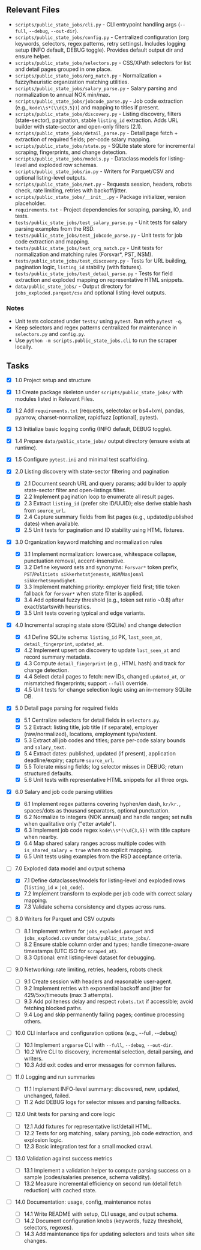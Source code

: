 ## Relevant Files

- `scripts/public_state_jobs/cli.py` - CLI entrypoint handling args (`--full`, `--debug`, `--out-dir`).
- `scripts/public_state_jobs/config.py` - Centralized configuration (org keywords, selectors, regex patterns, retry settings).
  Includes logging setup (INFO default, DEBUG toggle).
  Provides default output dir and ensure helper.
- `scripts/public_state_jobs/selectors.py` - CSS/XPath selectors for list and detail pages grouped in one place.
- `scripts/public_state_jobs/org_match.py` - Normalization + fuzzy/heuristic organization matching utilities.
- `scripts/public_state_jobs/salary_parse.py` - Salary parsing and normalization to annual NOK min/max.
- `scripts/public_state_jobs/jobcode_parse.py` - Job code extraction (e.g., `kode\\s*(\\d{3,5})`) and mapping to titles if present.
- `scripts/public_state_jobs/discovery.py` - Listing discovery, filters (state-sector), pagination, stable `listing_id` extraction.
  Adds URL builder with state-sector and open-only filters (2.1).
- `scripts/public_state_jobs/detail_parse.py` - Detail page fetch + extraction of required fields; per-code salary mapping.
- `scripts/public_state_jobs/state.py` - SQLite state store for incremental scraping, fingerprints, and change detection.
- `scripts/public_state_jobs/models.py` - Dataclass models for listing-level and exploded row schemas.
- `scripts/public_state_jobs/io.py` - Writers for Parquet/CSV and optional listing-level outputs.
- `scripts/public_state_jobs/net.py` - Requests session, headers, robots check, rate limiting, retries with backoff/jitter.
- `scripts/public_state_jobs/__init__.py` - Package initializer, version placeholder.
- `requirements.txt` - Project dependencies for scraping, parsing, IO, and tests.
- `tests/public_state_jobs/test_salary_parse.py` - Unit tests for salary parsing examples from the RSD.
- `tests/public_state_jobs/test_jobcode_parse.py` - Unit tests for job code extraction and mapping.
- `tests/public_state_jobs/test_org_match.py` - Unit tests for normalization and matching rules (Forsvar*, PST, NSM).
- `tests/public_state_jobs/test_discovery.py` - Tests for URL building, pagination logic, `listing_id` stability (with fixtures).
- `tests/public_state_jobs/test_detail_parse.py` - Tests for field extraction and exploded mapping on representative HTML snippets.
- `data/public_state_jobs/` - Output directory for `jobs_exploded.parquet/csv` and optional listing-level outputs.

### Notes

- Unit tests colocated under `tests/` using `pytest`. Run with `pytest -q`.
- Keep selectors and regex patterns centralized for maintenance in `selectors.py` and `config.py`.
- Use `python -m scripts.public_state_jobs.cli` to run the scraper locally.

## Tasks

 - [x] 1.0 Project setup and structure
  - [x] 1.1 Create package skeleton under `scripts/public_state_jobs/` with modules listed in Relevant Files.
  - [x] 1.2 Add `requirements.txt` (requests, selectolax or bs4+lxml, pandas, pyarrow, charset-normalizer, rapidfuzz [optional], pytest).
  - [x] 1.3 Initialize basic logging config (INFO default, DEBUG toggle).
  - [x] 1.4 Prepare `data/public_state_jobs/` output directory (ensure exists at runtime).
  - [x] 1.5 Configure `pytest.ini` and minimal test scaffolding.

- [x] 2.0 Listing discovery with state-sector filtering and pagination
  - [x] 2.1 Document search URL and query params; add builder to apply state-sector filter and open-listings filter.
  - [x] 2.2 Implement pagination loop to enumerate all result pages.
  - [x] 2.3 Extract `listing_id` (prefer site ID/UUID); else derive stable hash from `source_url`.
  - [x] 2.4 Capture summary fields from list pages (e.g., updated/published dates) when available.
  - [x] 2.5 Unit tests for pagination and ID stability using HTML fixtures.

- [x] 3.0 Organization keyword matching and normalization rules
  - [x] 3.1 Implement normalization: lowercase, whitespace collapse, punctuation removal, accent-insensitive.
  - [x] 3.2 Define keyword sets and synonyms: `Forsvar*` token prefix, `PST`/`Politiets sikkerhetstjeneste`, `NSM`/`Nasjonal sikkerhetsmyndighet`.
  - [x] 3.3 Implement matching priority: employer field first; title token fallback for `forsvar*` when state filter is applied.
  - [x] 3.4 Add optional fuzzy threshold (e.g., token set ratio ~0.8) after exact/startswith heuristics.
  - [x] 3.5 Unit tests covering typical and edge variants.

- [x] 4.0 Incremental scraping state store (SQLite) and change detection
  - [x] 4.1 Define SQLite schema: `listing_id` PK, `last_seen_at`, `detail_fingerprint`, `updated_at`.
  - [x] 4.2 Implement upsert on discovery to update `last_seen_at` and record summary metadata.
  - [x] 4.3 Compute `detail_fingerprint` (e.g., HTML hash) and track for change detection.
  - [x] 4.4 Select detail pages to fetch: new IDs, changed `updated_at`, or mismatched fingerprints; support `--full` override.
  - [x] 4.5 Unit tests for change selection logic using an in-memory SQLite DB.

- [x] 5.0 Detail page parsing for required fields
  - [x] 5.1 Centralize selectors for detail fields in `selectors.py`.
  - [x] 5.2 Extract: listing title, job title (if separate), employer (raw/normalized), locations, employment type/extent.
  - [x] 5.3 Extract all job codes and titles; parse per-code salary bounds and `salary_text`.
  - [x] 5.4 Extract dates: published, updated (if present), application deadline/expiry; capture `source_url`.
  - [x] 5.5 Tolerate missing fields; log selector misses in DEBUG; return structured defaults.
  - [x] 5.6 Unit tests with representative HTML snippets for all three orgs.

- [x] 6.0 Salary and job code parsing utilities
  - [x] 6.1 Implement regex patterns covering hyphen/en dash, `kr/kr.`, spaces/dots as thousand separators, optional punctuation.
  - [x] 6.2 Normalize to integers (NOK annual) and handle ranges; set nulls when qualitative only ("etter avtale").
  - [x] 6.3 Implement job code regex `kode\\s*(\\d{3,5})` with title capture when nearby.
  - [x] 6.4 Map shared salary ranges across multiple codes with `is_shared_salary = true` when no explicit mapping.
  - [x] 6.5 Unit tests using examples from the RSD acceptance criteria.

- [ ] 7.0 Exploded data model and output schema
  - [x] 7.1 Define dataclasses/models for listing-level and exploded rows (`listing_id` × `job_code`).
  - [x] 7.2 Implement transform to explode per job code with correct salary mapping.
  - [x] 7.3 Validate schema consistency and dtypes across runs.

- [ ] 8.0 Writers for Parquet and CSV outputs
  - [ ] 8.1 Implement writers for `jobs_exploded.parquet` and `jobs_exploded.csv` under `data/public_state_jobs/`.
  - [ ] 8.2 Ensure stable column order and types; handle timezone-aware timestamps (UTC ISO for `scraped_at`).
  - [ ] 8.3 Optional: emit listing-level dataset for debugging.

- [ ] 9.0 Networking: rate limiting, retries, headers, robots check
  - [ ] 9.1 Create session with headers and reasonable user-agent.
  - [ ] 9.2 Implement retries with exponential backoff and jitter for 429/5xx/timeouts (max 3 attempts).
  - [ ] 9.3 Add politeness delay and respect `robots.txt` if accessible; avoid fetching blocked paths.
  - [ ] 9.4 Log and skip permanently failing pages; continue processing others.

- [ ] 10.0 CLI interface and configuration options (e.g., --full, --debug)
  - [ ] 10.1 Implement `argparse` CLI with `--full`, `--debug`, `--out-dir`.
  - [ ] 10.2 Wire CLI to discovery, incremental selection, detail parsing, and writers.
  - [ ] 10.3 Add exit codes and error messages for common failures.

- [ ] 11.0 Logging and run summaries
  - [ ] 11.1 Implement INFO-level summary: discovered, new, updated, unchanged, failed.
  - [ ] 11.2 Add DEBUG logs for selector misses and parsing fallbacks.

- [ ] 12.0 Unit tests for parsing and core logic
  - [ ] 12.1 Add fixtures for representative list/detail HTML.
  - [ ] 12.2 Tests for org matching, salary parsing, job code extraction, and explosion logic.
  - [ ] 12.3 Basic integration test for a small mocked crawl.

- [ ] 13.0 Validation against success metrics
  - [ ] 13.1 Implement a validation helper to compute parsing success on a sample (codes/salaries presence, schema validity).
  - [ ] 13.2 Measure incremental efficiency on second run (detail fetch reduction) with cached state.

- [ ] 14.0 Documentation: usage, config, maintenance notes
  - [ ] 14.1 Write README with setup, CLI usage, and output schema.
  - [ ] 14.2 Document configuration knobs (keywords, fuzzy threshold, selectors, regexes).
  - [ ] 14.3 Add maintenance tips for updating selectors and tests when site changes.

